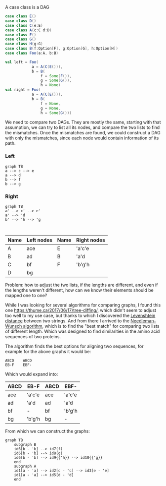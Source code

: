 A case class is a DAG



```scala
case class E()
case class D()
case class C(e:E)
case class A(c:C d:D)
case class F()
case class G()
case class H(g:G)
case class B(f:Option[F], g:Option[G], h:Option[H])
case class Foo(a:A, b:B)
```



```scala
val left = Foo(
 			a = A(C(E())), 
 			b = B(
     			f = Some(F()), 
     			g = Some(G()),
     			h = None)
val right = Foo(
 			a = A(C(E())), 
 			b = B(
     			f = None, 
     			g = None,
     			h = Some(G()))
```



We need to compare two DAGs. They are mostly the same, starting with that assumption, we can try to list all its nodes, and compare the two lists to find the mismatches. Once the mismatches are found, we could construct a DAG with only the mismatches, since each node would contain information of its path.



### Left

```mermaid
graph TB
a --> c --> e
a --> d
b --> f
b --> g    
```

### Right

```mermaid
graph TB
a' --> c' --> e'
a' --> 'd
b' --> 'h --> 'g

    
```



| Name | Left nodes | Name | Right nodes |
| ---- | ---------- | ---- | ----------- |
| A    | ace        | E    | 'a'c'e      |
| B    | ad         | B    | 'a'd        |
| C    | bf         | F    | 'b'g'h      |
| D    | bg         |      |             |



Problem: how to adjust the two lists, if the lengths are different, and even if the lengths weren't different, how can we know their elements should be mapped one to one?

 While I was looking for several  algorithms for comparing graphs, I found this one https://thume.ca/2017/06/17/tree-diffing/, which didn't seem to adjust too well to my use case, but thanks to which I discovered the [Levenshtein distance](https://en.wikipedia.org/wiki/Levenshtein_distance) between two strings. And from there I arrived to the [Needleman–Wunsch algorithm](https://en.wikipedia.org/wiki/Needleman%E2%80%93Wunsch_algorithm), which is to find the "best match" for comparing two lists of different length. Which was designed  to find similarities in the amino acid sequences of two proteins.

The algorithm finds the best options for aligning two sequences, for example for the above graphs it would be:

```
ABCD	ABCD
EB-F	EBF-
```

Which would expand into:

| ABCD | EB-F   | ABCD | EBF-   |
| ---- | ------ | ---- | ------ |
| ace  | 'a'c'e | ace  | 'a'c'e |
| ad   | 'a'd   | ad   | 'a'd   |
| bf   | -      | bf   | 'b'g'h |
| bg   | 'b'g'h | bg   | -      |



From which we can construct the graphs:

```mermaid
graph TB
	subgraph B
	id6[b - 'b] --> id7(f)
	id6[b - 'b] --> id8(g)
	id6[b - 'b] --> id9{{'h}} --> id10{{'g}}
	end
	subgraph A
	id1[a - 'a] --> id2[c - 'c] --> id3[e - 'e]
	id1[a - 'a] --> id5[d - 'd]
	end
	
```



